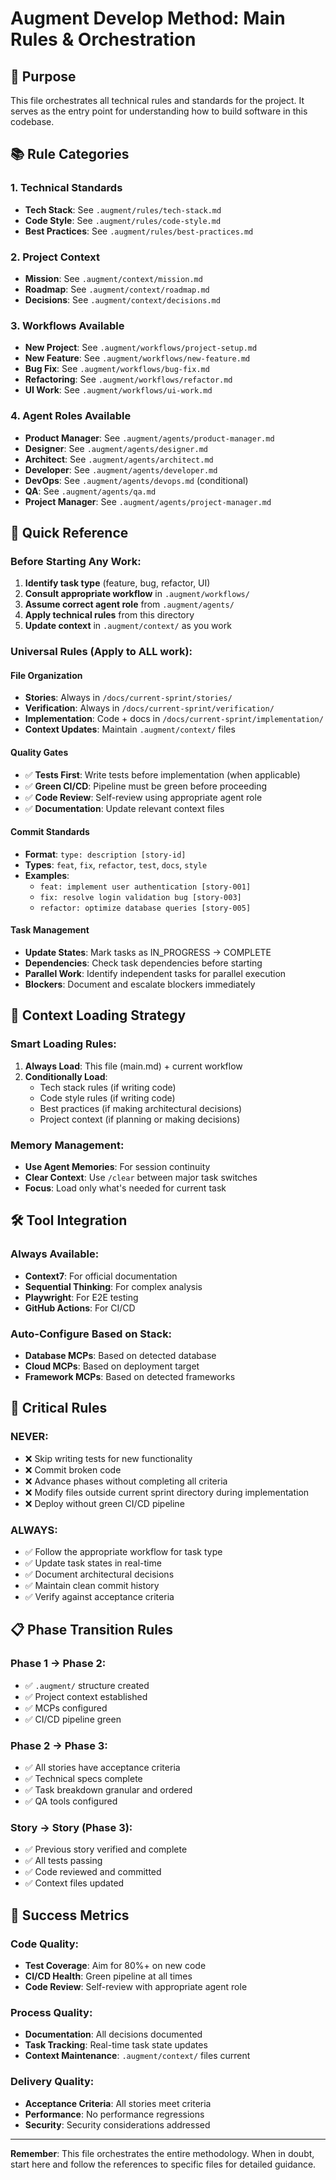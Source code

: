 # Augment Develop Method: Main Rules & Orchestration

## 🎯 Purpose
This file orchestrates all technical rules and standards for the project. It serves as the entry point for understanding how to build software in this codebase.

## 📚 Rule Categories

### 1. Technical Standards
- **Tech Stack**: See `.augment/rules/tech-stack.md`
- **Code Style**: See `.augment/rules/code-style.md`
- **Best Practices**: See `.augment/rules/best-practices.md`

### 2. Project Context
- **Mission**: See `.augment/context/mission.md`
- **Roadmap**: See `.augment/context/roadmap.md`
- **Decisions**: See `.augment/context/decisions.md`

### 3. Workflows Available
- **New Project**: See `.augment/workflows/project-setup.md`
- **New Feature**: See `.augment/workflows/new-feature.md`
- **Bug Fix**: See `.augment/workflows/bug-fix.md`
- **Refactoring**: See `.augment/workflows/refactor.md`
- **UI Work**: See `.augment/workflows/ui-work.md`

### 4. Agent Roles Available
- **Product Manager**: See `.augment/agents/product-manager.md`
- **Designer**: See `.augment/agents/designer.md`
- **Architect**: See `.augment/agents/architect.md`
- **Developer**: See `.augment/agents/developer.md`
- **DevOps**: See `.augment/agents/devops.md` (conditional)
- **QA**: See `.augment/agents/qa.md`
- **Project Manager**: See `.augment/agents/project-manager.md`

## 🚀 Quick Reference

### Before Starting Any Work:
1. **Identify task type** (feature, bug, refactor, UI)
2. **Consult appropriate workflow** in `.augment/workflows/`
3. **Assume correct agent role** from `.augment/agents/`
4. **Apply technical rules** from this directory
5. **Update context** in `.augment/context/` as you work

### Universal Rules (Apply to ALL work):

#### File Organization
- **Stories**: Always in `/docs/current-sprint/stories/`
- **Verification**: Always in `/docs/current-sprint/verification/`
- **Implementation**: Code + docs in `/docs/current-sprint/implementation/`
- **Context Updates**: Maintain `.augment/context/` files

#### Quality Gates
- ✅ **Tests First**: Write tests before implementation (when applicable)
- ✅ **Green CI/CD**: Pipeline must be green before proceeding
- ✅ **Code Review**: Self-review using appropriate agent role
- ✅ **Documentation**: Update relevant context files

#### Commit Standards
- **Format**: `type: description [story-id]`
- **Types**: `feat`, `fix`, `refactor`, `test`, `docs`, `style`
- **Examples**: 
  - `feat: implement user authentication [story-001]`
  - `fix: resolve login validation bug [story-003]`
  - `refactor: optimize database queries [story-005]`

#### Task Management
- **Update States**: Mark tasks as IN_PROGRESS → COMPLETE
- **Dependencies**: Check task dependencies before starting
- **Parallel Work**: Identify independent tasks for parallel execution
- **Blockers**: Document and escalate blockers immediately

## 🔄 Context Loading Strategy

### Smart Loading Rules:
1. **Always Load**: This file (main.md) + current workflow
2. **Conditionally Load**: 
   - Tech stack rules (if writing code)
   - Code style rules (if writing code)
   - Best practices (if making architectural decisions)
   - Project context (if planning or making decisions)

### Memory Management:
- **Use Agent Memories**: For session continuity
- **Clear Context**: Use `/clear` between major task switches
- **Focus**: Load only what's needed for current task

## 🛠️ Tool Integration

### Always Available:
- **Context7**: For official documentation
- **Sequential Thinking**: For complex analysis
- **Playwright**: For E2E testing
- **GitHub Actions**: For CI/CD

### Auto-Configure Based on Stack:
- **Database MCPs**: Based on detected database
- **Cloud MCPs**: Based on deployment target
- **Framework MCPs**: Based on detected frameworks

## 🚨 Critical Rules

### NEVER:
- ❌ Skip writing tests for new functionality
- ❌ Commit broken code
- ❌ Advance phases without completing all criteria
- ❌ Modify files outside current sprint directory during implementation
- ❌ Deploy without green CI/CD pipeline

### ALWAYS:
- ✅ Follow the appropriate workflow for task type
- ✅ Update task states in real-time
- ✅ Document architectural decisions
- ✅ Maintain clean commit history
- ✅ Verify against acceptance criteria

## 📋 Phase Transition Rules

### Phase 1 → Phase 2:
- ✅ `.augment/` structure created
- ✅ Project context established
- ✅ MCPs configured
- ✅ CI/CD pipeline green

### Phase 2 → Phase 3:
- ✅ All stories have acceptance criteria
- ✅ Technical specs complete
- ✅ Task breakdown granular and ordered
- ✅ QA tools configured

### Story → Story (Phase 3):
- ✅ Previous story verified and complete
- ✅ All tests passing
- ✅ Code reviewed and committed
- ✅ Context files updated

## 🎯 Success Metrics

### Code Quality:
- **Test Coverage**: Aim for 80%+ on new code
- **CI/CD Health**: Green pipeline at all times
- **Code Review**: Self-review with appropriate agent role

### Process Quality:
- **Documentation**: All decisions documented
- **Task Tracking**: Real-time task state updates
- **Context Maintenance**: `.augment/context/` files current

### Delivery Quality:
- **Acceptance Criteria**: All stories meet criteria
- **Performance**: No performance regressions
- **Security**: Security considerations addressed

---

**Remember**: This file orchestrates the entire methodology. When in doubt, start here and follow the references to specific files for detailed guidance.
